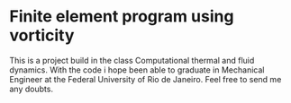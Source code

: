 # Finite element program using vorticity

This is a project build in the class Computational thermal and fluid dynamics. With the code i hope been able to graduate in Mechanical Engineer
at the Federal University of Rio de Janeiro. Feel free to send me any doubts. 

